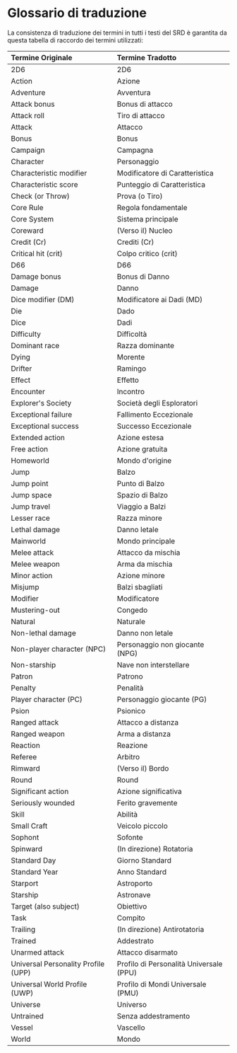 # Glossario di traduzione

La consistenza di traduzione dei termini in tutti i testi del SRD è garantita da questa tabella di raccordo dei termini utilizzati:

| Termine Originale                   | Termine Tradotto                        |
|:----------------------------------- |:--------------------------------------- |
| 2D6                                 | 2D6                                     |
| Action                              | Azione                                  |
| Adventure                           | Avventura                               |
| Attack bonus                        | Bonus di attacco                        |
| Attack roll                         | Tiro di attacco                         |
| Attack                              | Attacco                                 |
| Bonus                               | Bonus                                   |
| Campaign                            | Campagna                                |
| Character                           | Personaggio                             |
| Characteristic modifier             | Modificatore di Caratteristica          |
| Characteristic score                | Punteggio di Caratteristica             |
| Check (or Throw)                    | Prova (o Tiro)                          |
| Core Rule                           | Regola fondamentale                     |
| Core System                         | Sistema principale                      |
| Coreward                            | (Verso il) Nucleo                       |
| Credit (Cr)                         | Crediti (Cr)                            |
| Critical hit (crit)                 | Colpo critico (crit)                    |
| D66                                 | D66                                     |
| Damage bonus                        | Bonus di Danno                          |
| Damage                              | Danno                                   |
| Dice modifier (DM)                  | Modificatore ai Dadi (MD)               |
| Die                                 | Dado                                    |
| Dice                                | Dadi                                    |
| Difficulty                          | Difficoltà                              |
| Dominant race                       | Razza dominante                         |
| Dying                               | Morente                                 |
| Drifter                             | Ramingo                                 |
| Effect                              | Effetto                                 |
| Encounter                           | Incontro                                |
| Explorer's Society                  | Società degli Esploratori               |
| Exceptional failure                 | Fallimento Eccezionale                  |
| Exceptional success                 | Successo Eccezionale                    |
| Extended action                     | Azione estesa                           |
| Free action                         | Azione gratuita                         |
| Homeworld                           | Mondo d'origine                         |
| Jump                                | Balzo                                   |
| Jump point                          | Punto di Balzo                          |
| Jump space                          | Spazio di Balzo                         |
| Jump travel                         | Viaggio a Balzi                         |
| Lesser race                         | Razza minore                            |
| Lethal damage                       | Danno letale                            |
| Mainworld                           | Mondo principale                        |
| Melee attack                        | Attacco da mischia                      |
| Melee weapon                        | Arma da mischia                         |
| Minor action                        | Azione minore                           |
| Misjump                             | Balzi sbagliati                         |
| Modifier                            | Modificatore                            |
| Mustering-out                       | Congedo                                 |
| Natural                             | Naturale                                |
| Non-lethal damage                   | Danno non letale                        |
| Non-player character (NPC)          | Personaggio non giocante (NPG)          |
| Non-starship                        | Nave non interstellare                  |
| Patron                              | Patrono                                 |
| Penalty                             | Penalità                                |
| Player character (PC)               | Personaggio giocante (PG)               |
| Psion                               | Psionico                                |
| Ranged attack                       | Attacco a distanza                      |
| Ranged weapon                       | Arma a distanza                         |
| Reaction                            | Reazione                                |
| Referee                             | Arbitro                                 |
| Rimward                             | (Verso il) Bordo                        |
| Round                               | Round                                   |
| Significant action                  | Azione significativa                    |
| Seriously wounded                   | Ferito gravemente                       |
| Skill                               | Abilità                                 |
| Small Craft                         | Veicolo piccolo                         |
| Sophont                             | Sofonte                                 |
| Spinward                            | (In direzione) Rotatoria                |
| Standard Day                        | Giorno Standard                         |
| Standard Year                       | Anno Standard                           |
| Starport                            | Astroporto                              |
| Starship                            | Astronave                               |
| Target (also subject)               | Obiettivo                               |
| Task                                | Compito                                 |
| Trailing                            | (In direzione) Antirotatoria            |
| Trained                             | Addestrato                              |
| Unarmed attack                      | Attacco disarmato                       |
| Universal Personality Profile (UPP) | Profilo di Personalità Universale (PPU) |
| Universal World Profile (UWP)       | Profilo di Mondi Universale (PMU)       |
| Universe                            | Universo                                |
| Untrained                           | Senza addestramento                     |
| Vessel                              | Vascello                                |
| World                               | Mondo                                   |
